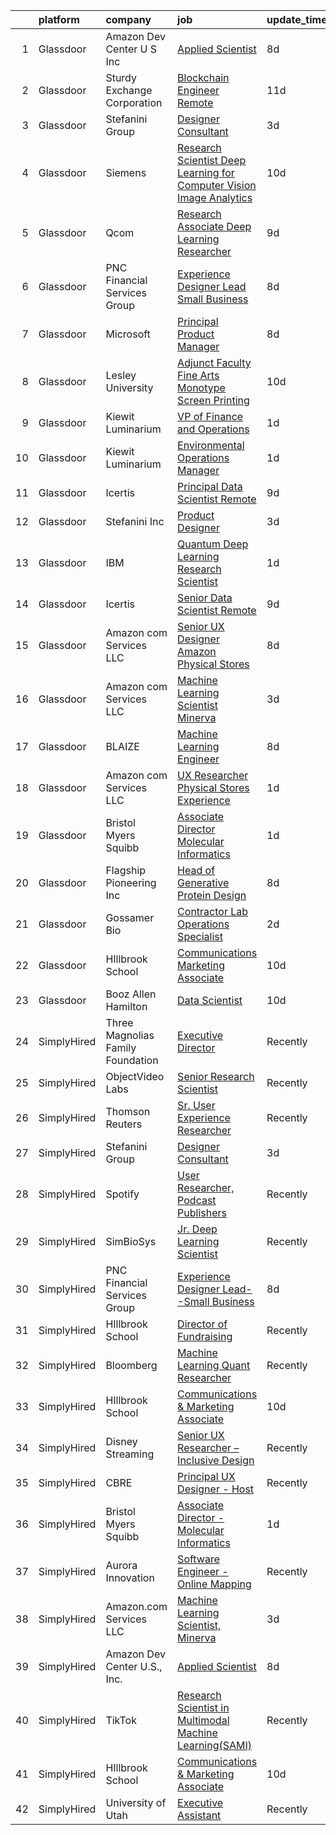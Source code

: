 

|    | platform    | company                           | job                                                                                                                                                                                                                                                                                                                                                                                                                                                                                                                                                                                                                                                                                                                                                                                                                                                                                                                                                                                                                                                                                                                                                                                                                                                                                                                                                                                                                                                                                                                                                                                                                                          | update_time   | location                       |
|---:|:------------|:----------------------------------|:---------------------------------------------------------------------------------------------------------------------------------------------------------------------------------------------------------------------------------------------------------------------------------------------------------------------------------------------------------------------------------------------------------------------------------------------------------------------------------------------------------------------------------------------------------------------------------------------------------------------------------------------------------------------------------------------------------------------------------------------------------------------------------------------------------------------------------------------------------------------------------------------------------------------------------------------------------------------------------------------------------------------------------------------------------------------------------------------------------------------------------------------------------------------------------------------------------------------------------------------------------------------------------------------------------------------------------------------------------------------------------------------------------------------------------------------------------------------------------------------------------------------------------------------------------------------------------------------------------------------------------------------|:--------------|:-------------------------------|
|  1 | Glassdoor   | Amazon Dev Center U S   Inc       | [Applied Scientist](https://www.glassdoor.com/partner/jobListing.htm?pos=114&ao=1136043&s=58&guid=00000181096c5dcb95cceeb7cd4f8dce&src=GD_JOB_AD&t=SR&vt=w&cs=1_d185543f&cb=1653720506103&jobListingId=1007877186539&jrtk=3-0-1g44monggr156801-1g44monh0q69q800-c49a37c4f45756e2-)                                                                                                                                                                                                                                                                                                                                                                                                                                                                                                                                                                                                                                                                                                                                                                                                                                                                                                                                                                                                                                                                                                                                                                                                                                                                                                                                                           | 8d            | Sunnyvale, CA                  |
|  2 | Glassdoor   | Sturdy Exchange Corporation       | [Blockchain Engineer  Remote ](https://www.glassdoor.com/partner/jobListing.htm?pos=107&ao=1136043&s=58&guid=00000181096c5dcb95cceeb7cd4f8dce&src=GD_JOB_AD&t=SR&vt=w&ea=1&cs=1_953f1a52&cb=1653720506103&jobListingId=1007867275386&jrtk=3-0-1g44monggr156801-1g44monh0q69q800-6d3b61b60a4f9bd4-)                                                                                                                                                                                                                                                                                                                                                                                                                                                                                                                                                                                                                                                                                                                                                                                                                                                                                                                                                                                                                                                                                                                                                                                                                                                                                                                                           | 11d           | Remote                         |
|  3 | Glassdoor   | Stefanini Group                   | [Designer Consultant](https://www.glassdoor.com/partner/jobListing.htm?pos=106&ao=1136043&s=58&guid=00000181096c5dcb95cceeb7cd4f8dce&src=GD_JOB_AD&t=SR&vt=w&ea=1&cs=1_6316e674&cb=1653720506103&jobListingId=1007889675910&jrtk=3-0-1g44monggr156801-1g44monh0q69q800-cfef09c7df2dcdeb-)                                                                                                                                                                                                                                                                                                                                                                                                                                                                                                                                                                                                                                                                                                                                                                                                                                                                                                                                                                                                                                                                                                                                                                                                                                                                                                                                                    | 3d            | Remote                         |
|  4 | Glassdoor   | Siemens                           | [Research Scientist   Deep Learning for Computer Vision   Image Analytics](https://www.glassdoor.com/partner/jobListing.htm?pos=121&ao=1136043&s=58&guid=00000181096c5dcb95cceeb7cd4f8dce&src=GD_JOB_AD&t=SR&vt=w&cs=1_4d6a38be&cb=1653720506104&jobListingId=1007868903708&jrtk=3-0-1g44monggr156801-1g44monh0q69q800-f5656a0498c79b17-)                                                                                                                                                                                                                                                                                                                                                                                                                                                                                                                                                                                                                                                                                                                                                                                                                                                                                                                                                                                                                                                                                                                                                                                                                                                                                                    | 10d           | Princeton, NJ                  |
|  5 | Glassdoor   | Qcom                              | [Research Associate   Deep Learning Researcher](https://www.glassdoor.com/partner/jobListing.htm?pos=119&ao=1136043&s=58&guid=00000181096c5dcb95cceeb7cd4f8dce&src=GD_JOB_AD&t=SR&vt=w&cs=1_b5d56185&cb=1653720506104&jobListingId=1007875181099&jrtk=3-0-1g44monggr156801-1g44monh0q69q800-98a2c2922efcf62e-)                                                                                                                                                                                                                                                                                                                                                                                                                                                                                                                                                                                                                                                                                                                                                                                                                                                                                                                                                                                                                                                                                                                                                                                                                                                                                                                               | 9d            | San Diego, CA                  |
|  6 | Glassdoor   | PNC Financial Services Group      | [Experience Designer Lead  Small Business](https://www.glassdoor.com/partner/jobListing.htm?pos=105&ao=1110586&s=58&guid=00000181096c5dcb95cceeb7cd4f8dce&src=GD_JOB_AD&t=SR&vt=w&cs=1_2d5800dd&cb=1653720506102&jobListingId=1007876062253&cpc=8795CF9063CD573D&jrtk=3-0-1g44monggr156801-1g44monh0q69q800-ee86f650242f9503--6NYlbfkN0AMofH_6zXbiqn6xehDj89HQNfpf30LHk40Y3Yl5cZTpm-EXukPQNetNbgZyPcaSjn3RZU44ixRQ5GGhdyRn7WAWVhcd_d_7M9TG1dnrbguJ-9aIQWZEXARi6khOiTobtJxoI1ZLGshSACLh5vgRytc6A2slJ7O1tVnkKawXUsN4XuLQReB_dYuCpHYQuEH5hbHpe2PLXaFpqHm2cgZh9bD2g47bHAzu6QbbLNkR2MMm2Y5JzP2pZo3Y8a0tfkUwP2jpO17KeXimkNRUJVTgjtaX_mWbHvwcoIcXqg5Y9TbCC-NErxxvaS9tPi80WykMD_AxLFriEfT08rjaja9qyGkOZlSCxyUMXluSdHkWiCWqam1EwLKe6YzXZSPLafiXgHAqME_qJYdnsATBruKkBneLlqgxSqIHLrSmLiaLkIroTorXuFDOJnQCx9wCi_XZwbG0tdYxTPNY1TWUeMKQ_MuWtDzj4oIkpCgA_v1uLfI9YGewnV15PnaqZrDMquo1GmaM1gF0G6xzBijm0hTIHLmu2LZrqiykdB9u03j_1ueAhgdYAoV9wzSPnhxBXkr7GIoWbU5876qBbPQA--6ZAVjWAL0-fSouTUWuPXUY3vakIlYaUMOTjPm_lyDeIKFudzJHWSHClqB0TFLdyeroS-_vx0xPTTERjciuBfp35X60m6EXsjPluMsidK3XYFJloJ0KZ1ztYqJZUdYPiKQToV-bQr7iMbUvoHizcPkAFchzyk4P-fxvcIcfeeB5CrRcHmyfRPH_Pr_o2TdO1qETfkP7pgRRG7tQc9wMvEb7HC2ngf5hiSntrFULNyA5XjOkWKScR5CKmGzf4KdVDe9ME0gOgnhw1pQeIXN7VUKY-U86ieKJpKh8fM9y4SF3Dtc9VK3o3SYyS8Z7ddOLLFm5vz7yjSOY4sI_QGRhNQxspJ3NltWwQ7yWEV6LD72T-v5XXPU9zkiSKvP1nd_p1nv_CmbbRTFHju1BctKJtf2OW5vDF7HfJEcxPINLvGToyAHnxe82jvjnaWDGyCtGwcN6PxY3vMCGnhaxyP6oL3eA8mvgvoa8hOiUx4WT00RJhKDDAHaR6kQM28gk3sTOV1vOFHGJTJByZJn_g6Kl7R8_8u4gSHdluNL0yK4V9BtblQetHUqBGd5PZySDX6CH_azKjzEIzFcqhye3caCzVPflUqfkC__juO-AzayArmtgAgXKqYrnYNtlaHOGKqyh69MXnK5juRGjAedo3M%3D) | 8d            | Pittsburgh, PA                 |
|  7 | Glassdoor   | Microsoft                         | [Principal Product Manager](https://www.glassdoor.com/partner/jobListing.htm?pos=118&ao=1136043&s=58&guid=00000181096c5dcb95cceeb7cd4f8dce&src=GD_JOB_AD&t=SR&vt=w&cs=1_3e75b678&cb=1653720506104&jobListingId=1007877778304&jrtk=3-0-1g44monggr156801-1g44monh0q69q800-01eb9a84c0b8d8df-)                                                                                                                                                                                                                                                                                                                                                                                                                                                                                                                                                                                                                                                                                                                                                                                                                                                                                                                                                                                                                                                                                                                                                                                                                                                                                                                                                   | 8d            | Bellevue, WA                   |
|  8 | Glassdoor   | Lesley University                 | [Adjunct Faculty   Fine Arts  Monotype   Screen Printing](https://www.glassdoor.com/partner/jobListing.htm?pos=115&ao=1136043&s=58&guid=00000181096c5dcb95cceeb7cd4f8dce&src=GD_JOB_AD&t=SR&vt=w&ea=1&cs=1_e84bcafe&cb=1653720506103&jobListingId=1007869956713&jrtk=3-0-1g44monggr156801-1g44monh0q69q800-0dc55125c1f228f2-)                                                                                                                                                                                                                                                                                                                                                                                                                                                                                                                                                                                                                                                                                                                                                                                                                                                                                                                                                                                                                                                                                                                                                                                                                                                                                                                | 10d           | Cambridge, MA                  |
|  9 | Glassdoor   | Kiewit Luminarium                 | [VP of Finance and Operations](https://www.glassdoor.com/partner/jobListing.htm?pos=102&ao=1110586&s=58&guid=00000181096c5dcb95cceeb7cd4f8dce&src=GD_JOB_AD&t=SR&vt=w&ea=1&cs=1_32d83ed7&cb=1653720506102&jobListingId=1007895569061&cpc=01657B10174A43CF&jrtk=3-0-1g44monggr156801-1g44monh0q69q800-462fd0bf686a3b43--6NYlbfkN0BBGG9LMNqL16EzDx9S3nKk4b6IwprgSJginr0DZD_oW84_YaS38T_SrdSeFMxOLfXT3yZkYQhUWy5AQYvzHziZEHDVRoHUjEKjTPdfMTcbRgGg3wDbxrtYStUZpSHoSKxcCF-bnTNWfwcfoWHyFm52feKAYMINvC3U6EVFyyNiV773FnxUjalk75ckbJ-DMkcTiA3pQV2VesVpDvYWd204YfPdmEFqbAWLIcINZoA54Bu94Mb4Zf7bM6BPxDHF_barzrvZMblGBIQO1QMVW45nz21vhDLTIYXJSmwW_WAviZAd1b-JY6rsE6nZnhwUfCewXt7fCVcQUUnOl5WnmyMIeOxb7aOA7yUo8iE-A9II7Mv3iri8ch_8-JGer4Ey5SIFo53Sx_0EA9C6zGPFLDxGoBdEfVmtZcrtVaGHildM6vancEDXx1My68Z2Y2hSAniWTFEn4QoB46gWB5c79YG53MDsxCdIeTHiBb_-wzdU_MQKtwcGWzzfLQUD5e9NnNJMNvqJhNp3xw%3D%3D)                                                                                                                                                                                                                                                                                                                                                                                                                                                                                                                                                                                                                                                                                                                                                          | 1d            | Omaha, NE                      |
| 10 | Glassdoor   | Kiewit Luminarium                 | [Environmental Operations Manager](https://www.glassdoor.com/partner/jobListing.htm?pos=101&ao=1110586&s=58&guid=00000181096c5dcb95cceeb7cd4f8dce&src=GD_JOB_AD&t=SR&vt=w&ea=1&cs=1_7e9187f1&cb=1653720506102&jobListingId=1007895527797&cpc=72B33A28935558B9&jrtk=3-0-1g44monggr156801-1g44monh0q69q800-42d49a60401ea9f8--6NYlbfkN0BBGG9LMNqL16EzDx9S3nKk4b6IwprgSJginr0DZD_oW84_YaS38T_SvGRp5K3g8G521FmDfhjBY0MLFXIDDTEZn7eXbl7gZi_UnzoSWspVHw0Da7lhtaHh2MTfWFYNvvvI-kszS3E1HtYhowovy8X1HA8rdtGYQ3yL4d5-Fy2-OtKGPme49zIneGS7DvibbAhr32LwwjEYCFp0ECkf5AGqP1EIcLIHdXiFGbHPfDLQ24GrRNLVZjmUB38VUKq_32JU27JkP1BYM5lRZ8zjYL5oHezdaQbYvhUZZXHoMgP4h9RbhEiI06B5KRmEF2iTrJUn8v-T5VCZzf7tWKYKgjhBkQfUwHY69hRkyFR0teKz8uEqoEHeCP3OStv09e18w_z-1LDwEXOi4kfKgFHv4HeNnneskwoZMMVCtfpTpb-AlxkDuJENPo_LlfuvNCQ17Bl92JN1wYDUpJsbPj626RVasoX0aYa6GzMo4IDxCw1DowfoKx6-QNUqCs77Pkv7ZDwkEuB-7ubGYQ%3D%3D)                                                                                                                                                                                                                                                                                                                                                                                                                                                                                                                                                                                                                                                                                                                                                      | 1d            | Omaha, NE                      |
| 11 | Glassdoor   | Icertis                           | [Principal Data Scientist  Remote](https://www.glassdoor.com/partner/jobListing.htm?pos=122&ao=1136043&s=58&guid=00000181096c5dcb95cceeb7cd4f8dce&src=GD_JOB_AD&t=SR&vt=w&ea=1&cs=1_7c9dbbb1&cb=1653720506104&jobListingId=1007873994767&jrtk=3-0-1g44monggr156801-1g44monh0q69q800-9e02db0b090ceace-)                                                                                                                                                                                                                                                                                                                                                                                                                                                                                                                                                                                                                                                                                                                                                                                                                                                                                                                                                                                                                                                                                                                                                                                                                                                                                                                                       | 9d            | United States                  |
| 12 | Glassdoor   | Stefanini  Inc                    | [Product Designer](https://www.glassdoor.com/partner/jobListing.htm?pos=112&ao=1136043&s=58&guid=00000181096c5dcb95cceeb7cd4f8dce&src=GD_JOB_AD&t=SR&vt=w&ea=1&cs=1_93c04cc8&cb=1653720506103&jobListingId=1007890544709&jrtk=3-0-1g44monggr156801-1g44monh0q69q800-640649f03ce3bf6b-)                                                                                                                                                                                                                                                                                                                                                                                                                                                                                                                                                                                                                                                                                                                                                                                                                                                                                                                                                                                                                                                                                                                                                                                                                                                                                                                                                       | 3d            | Dearborn, MI                   |
| 13 | Glassdoor   | IBM                               | [Quantum Deep Learning Research Scientist](https://www.glassdoor.com/partner/jobListing.htm?pos=120&ao=1136043&s=58&guid=00000181096c5dcb95cceeb7cd4f8dce&src=GD_JOB_AD&t=SR&vt=w&cs=1_6a7fbc78&cb=1653720506104&jobListingId=1007894691771&jrtk=3-0-1g44monggr156801-1g44monh0q69q800-b1ba810f1356763d-)                                                                                                                                                                                                                                                                                                                                                                                                                                                                                                                                                                                                                                                                                                                                                                                                                                                                                                                                                                                                                                                                                                                                                                                                                                                                                                                                    | 1d            | Yorktown Heights, NY           |
| 14 | Glassdoor   | Icertis                           | [Senior Data Scientist  Remote](https://www.glassdoor.com/partner/jobListing.htm?pos=123&ao=1136043&s=58&guid=00000181096c5dcb95cceeb7cd4f8dce&src=GD_JOB_AD&t=SR&vt=w&ea=1&cs=1_6bf4177c&cb=1653720506105&jobListingId=1007873994763&jrtk=3-0-1g44monggr156801-1g44monh0q69q800-abd4b2aeb0212464-)                                                                                                                                                                                                                                                                                                                                                                                                                                                                                                                                                                                                                                                                                                                                                                                                                                                                                                                                                                                                                                                                                                                                                                                                                                                                                                                                          | 9d            | United States                  |
| 15 | Glassdoor   | Amazon com Services LLC           | [Senior UX Designer  Amazon Physical Stores](https://www.glassdoor.com/partner/jobListing.htm?pos=116&ao=1136043&s=58&guid=00000181096c5dcb95cceeb7cd4f8dce&src=GD_JOB_AD&t=SR&vt=w&cs=1_098b8ec2&cb=1653720506104&jobListingId=1007875411622&jrtk=3-0-1g44monggr156801-1g44monh0q69q800-d07c764596874515-)                                                                                                                                                                                                                                                                                                                                                                                                                                                                                                                                                                                                                                                                                                                                                                                                                                                                                                                                                                                                                                                                                                                                                                                                                                                                                                                                  | 8d            | Seattle, WA                    |
| 16 | Glassdoor   | Amazon com Services LLC           | [Machine Learning Scientist  Minerva](https://www.glassdoor.com/partner/jobListing.htm?pos=113&ao=1136043&s=58&guid=00000181096c5dcb95cceeb7cd4f8dce&src=GD_JOB_AD&t=SR&vt=w&cs=1_5fcbe378&cb=1653720506103&jobListingId=1007887659198&jrtk=3-0-1g44monggr156801-1g44monh0q69q800-72f20929e6efdf50-)                                                                                                                                                                                                                                                                                                                                                                                                                                                                                                                                                                                                                                                                                                                                                                                                                                                                                                                                                                                                                                                                                                                                                                                                                                                                                                                                         | 3d            | San Diego, CA                  |
| 17 | Glassdoor   | BLAIZE                            | [Machine Learning Engineer](https://www.glassdoor.com/partner/jobListing.htm?pos=117&ao=1136043&s=58&guid=00000181096c5dcb95cceeb7cd4f8dce&src=GD_JOB_AD&t=SR&vt=w&cs=1_71794366&cb=1653720506104&jobListingId=1007877424181&jrtk=3-0-1g44monggr156801-1g44monh0q69q800-a5f863805c5291c0-)                                                                                                                                                                                                                                                                                                                                                                                                                                                                                                                                                                                                                                                                                                                                                                                                                                                                                                                                                                                                                                                                                                                                                                                                                                                                                                                                                   | 8d            | Cary, NC                       |
| 18 | Glassdoor   | Amazon com Services LLC           | [UX Researcher  Physical Stores Experience](https://www.glassdoor.com/partner/jobListing.htm?pos=111&ao=1136043&s=58&guid=00000181096c5dcb95cceeb7cd4f8dce&src=GD_JOB_AD&t=SR&vt=w&cs=1_d8a63fea&cb=1653720506103&jobListingId=1007894229784&jrtk=3-0-1g44monggr156801-1g44monh0q69q800-b5c9b418400ab8b2-)                                                                                                                                                                                                                                                                                                                                                                                                                                                                                                                                                                                                                                                                                                                                                                                                                                                                                                                                                                                                                                                                                                                                                                                                                                                                                                                                   | 1d            | Seattle, WA                    |
| 19 | Glassdoor   | Bristol Myers Squibb              | [Associate Director   Molecular Informatics](https://www.glassdoor.com/partner/jobListing.htm?pos=104&ao=1110586&s=58&guid=00000181096c5dcb95cceeb7cd4f8dce&src=GD_JOB_AD&t=SR&vt=w&cs=1_6b773b59&cb=1653720506102&jobListingId=1007894892649&cpc=B076152010A3B66C&jrtk=3-0-1g44monggr156801-1g44monh0q69q800-4eb17da254432ad2--6NYlbfkN0C8DhssTksZ4tAWhh8LVIFF2qionQVVpONm6qYGpiaOibL6AWqRAWV4s3fVoN5Gmbairt6cAr-i83FB99q2yXJU5ZUHnkp2ozClnskynWdhYqHqqkRteIlplXblGwxpqGWeXcdAPvKxe_izVb_Oso5-xzUJZLY2rDKjaEJUb1fRzIsp3FmGzipLFE1BgIZS1fpq1G4qJuZTxDOqQnzod8J7Hwfgjhx0RyuRaCJiJPsenMwjYDX5FgnOry4fVumNVK1HPKGRcSjrCnB5skoJVXd7_qsh0GEBhy73w3AuZLi9glh4CWSwGdV3PihXo0QPj8eup0ynGgaGF9I0dyEbjLXH0IHt8cxqtglhkoeDny2uVNZD0eOB7qmwRiO8TuISgyG7BbuzD0AzU01EgdjaRG-NrdvKKimgysRqZTj5DK7Cr0ex2X4GjhMVybRGZf6vIcMl_ILv-mVvVepeC6bWKLPkegzaDx83Iog123RRHKxAKtFwACwFanI6ahJBavbJInC_OvVd77318YWBx2VH4OkuXsNuQN3IXHKhOxh0b4G4vRO2YnnJb_vVvCDejjN00a5hPvpLW9pHBEyqqjzr67FkRwQk2fD0PekYRnY1r2Cq7iPuPgQNEhEACanTntXRTUeD7pqb3F7OnLR5ILGNHBJMJ22RKW62vDjGReDT4Lf0iKoGJVvwfEkqsLHDfkp03VoFLguhSjgWYnUHk0nrJ9DnUky0ERSc1r8%3D)                                                                                                                                                                                                                                                                                                                                                                                                                                                                                                                               | 1d            | San Diego, CA                  |
| 20 | Glassdoor   | Flagship Pioneering  Inc          | [Head of Generative Protein Design](https://www.glassdoor.com/partner/jobListing.htm?pos=110&ao=1136043&s=58&guid=00000181096c5dcb95cceeb7cd4f8dce&src=GD_JOB_AD&t=SR&vt=w&cs=1_f7fd80d6&cb=1653720506103&jobListingId=1007876881523&jrtk=3-0-1g44monggr156801-1g44monh0q69q800-6fc28dd63ad3ba0c-)                                                                                                                                                                                                                                                                                                                                                                                                                                                                                                                                                                                                                                                                                                                                                                                                                                                                                                                                                                                                                                                                                                                                                                                                                                                                                                                                           | 8d            | Cambridge, MA                  |
| 21 | Glassdoor   | Gossamer Bio                      | [Contractor   Lab Operations Specialist](https://www.glassdoor.com/partner/jobListing.htm?pos=109&ao=1136043&s=58&guid=00000181096c5dcb95cceeb7cd4f8dce&src=GD_JOB_AD&t=SR&vt=w&cs=1_d925be2f&cb=1653720506103&jobListingId=1007892564369&jrtk=3-0-1g44monggr156801-1g44monh0q69q800-9624ad3889ce0af5-)                                                                                                                                                                                                                                                                                                                                                                                                                                                                                                                                                                                                                                                                                                                                                                                                                                                                                                                                                                                                                                                                                                                                                                                                                                                                                                                                      | 2d            | San Diego, CA                  |
| 22 | Glassdoor   | HIllbrook School                  | [Communications   Marketing Associate](https://www.glassdoor.com/partner/jobListing.htm?pos=103&ao=1110586&s=58&guid=00000181096c5dcb95cceeb7cd4f8dce&src=GD_JOB_AD&t=SR&vt=w&ea=1&cs=1_7525d7f3&cb=1653720506102&jobListingId=1007870556392&cpc=07D58528F3898F33&jrtk=3-0-1g44monggr156801-1g44monh0q69q800-13fd0294cc40cb47--6NYlbfkN0A3cbxkq1CnjU6LxcwmQjIrxYAcSH-ImKnOWYQWT4QGLG2jHxaFOD8cIzZj1vyTmzk-DJ4zVkSDM5C1Wp3Rfw0BMA-1BP0Tch1opxC_7FfA1-gubIAuEycQ8oypB6wxaAdVbEC8JAn6PfTaRtw38kDAeyMmbn5T4ZbdKcxcUEDKNdsiZi9Yn2Zuz-Gj9KN8p_XS1JIKYFk4ETr7rcsdsKNRMWa6X52sPJ9DKau7unhpAOIV5PnRFPyxTG8PisMKCrzLujSyS9dQfpv3MNbj-hZNAW4OnYZQoL_VmFtT6ILL1PoMDmmo_QkI_f78kSneImaDPQPWLZiKKAsiAlKBeAUk0WC-s3cHyeFwfr3XBo7UsbTzyrUrVG4KJTKXsQt5C8-c7Ye6ODny0nsxk6d-9T-SgH_b6_qZ4a_-8-FXcTK9AcBNgGLVBC9mdMFYlv_0LTKJrP0BUboWD6TfdTCyObOlbEghVmk_R3So0lvpWIkrnY11RtCv7PJVhQ5ws1NPo0zm5NbZCvQrLuGy31rZD7Yq)                                                                                                                                                                                                                                                                                                                                                                                                                                                                                                                                                                                                                                                                                                                                              | 10d           | Los Gatos, CA                  |
| 23 | Glassdoor   | Booz Allen Hamilton               | [Data Scientist](https://www.glassdoor.com/partner/jobListing.htm?pos=108&ao=1136043&s=58&guid=00000181096c5dcb95cceeb7cd4f8dce&src=GD_JOB_AD&t=SR&vt=w&cs=1_7e303178&cb=1653720506103&jobListingId=1007869484106&jrtk=3-0-1g44monggr156801-1g44monh0q69q800-d625e4521a888fd7-)                                                                                                                                                                                                                                                                                                                                                                                                                                                                                                                                                                                                                                                                                                                                                                                                                                                                                                                                                                                                                                                                                                                                                                                                                                                                                                                                                              | 10d           | Adelphi, MD                    |
| 24 | SimplyHired | Three Magnolias Family Foundation | [Executive Director](https://www.simplyhired.com/job/gGMorASM8LHGRSDG59aHHMqPryAtWOTnyDgul9fDhOwIkjyCB2VQ2Q?q=generative+art)                                                                                                                                                                                                                                                                                                                                                                                                                                                                                                                                                                                                                                                                                                                                                                                                                                                                                                                                                                                                                                                                                                                                                                                                                                                                                                                                                                                                                                                                                                                | Recently      | Chattahoochee Hills, GA        |
| 25 | SimplyHired | ObjectVideo Labs                  | [Senior Research Scientist](https://www.simplyhired.com/job/iwGOHmLWvfOmxyLPWisE22bVwaw0zqQje7AP87bP-cBI8DTccbHQTQ?q=generative+art)                                                                                                                                                                                                                                                                                                                                                                                                                                                                                                                                                                                                                                                                                                                                                                                                                                                                                                                                                                                                                                                                                                                                                                                                                                                                                                                                                                                                                                                                                                         | Recently      | Tysons, VA                     |
| 26 | SimplyHired | Thomson Reuters                   | [Sr. User Experience Researcher](https://www.simplyhired.com/job/nuwy9wbNACgt9WkvtBdAi06wuoJ0DeAM9fxEEA6mLnFTGUbKwNtxlg?q=generative+art)                                                                                                                                                                                                                                                                                                                                                                                                                                                                                                                                                                                                                                                                                                                                                                                                                                                                                                                                                                                                                                                                                                                                                                                                                                                                                                                                                                                                                                                                                                    | Recently      | Carrollton, TX                 |
| 27 | SimplyHired | Stefanini Group                   | [Designer Consultant](https://www.simplyhired.com/job/v6ASduImDmWDnyPReeOLKiOYFm6nfVXTMkyHWw6BHD_JF9S0Mz-cCg?q=generative+art)                                                                                                                                                                                                                                                                                                                                                                                                                                                                                                                                                                                                                                                                                                                                                                                                                                                                                                                                                                                                                                                                                                                                                                                                                                                                                                                                                                                                                                                                                                               | 3d            | Remote                         |
| 28 | SimplyHired | Spotify                           | [User Researcher, Podcast Publishers](https://www.simplyhired.com/job/EzVMIseMCZYSeAe8tUzdjtWjHJ-Wvq5BdgEd8_u_SRAJIPadQ5NJFw?q=generative+art)                                                                                                                                                                                                                                                                                                                                                                                                                                                                                                                                                                                                                                                                                                                                                                                                                                                                                                                                                                                                                                                                                                                                                                                                                                                                                                                                                                                                                                                                                               | Recently      | New York, NY                   |
| 29 | SimplyHired | SimBioSys                         | [Jr. Deep Learning Scientist](https://www.simplyhired.com/job/QLKBeB213mb3gEI9hwxK3u6dwygDRzLsU5l729hCydJRHwl7Zh9bqA?q=generative+art)                                                                                                                                                                                                                                                                                                                                                                                                                                                                                                                                                                                                                                                                                                                                                                                                                                                                                                                                                                                                                                                                                                                                                                                                                                                                                                                                                                                                                                                                                                       | Recently      | Chicago, IL                    |
| 30 | SimplyHired | PNC Financial Services Group      | [Experience Designer Lead--Small Business](https://www.simplyhired.com/job/JXa9DJ3AOPdtSnwCNnkx0GDIkDCzCfvBWMlbF3ho8e7LITo3w1Ot6A?q=generative+art)                                                                                                                                                                                                                                                                                                                                                                                                                                                                                                                                                                                                                                                                                                                                                                                                                                                                                                                                                                                                                                                                                                                                                                                                                                                                                                                                                                                                                                                                                          | 8d            | Pittsburgh, PA                 |
| 31 | SimplyHired | HIllbrook School                  | [Director of Fundraising](https://www.simplyhired.com/job/ENKUisqEPyXa1cUA81a4-YhdtzebfyE0gA8nVSY6VQ4HA2qzcaOKGg?q=generative+art)                                                                                                                                                                                                                                                                                                                                                                                                                                                                                                                                                                                                                                                                                                                                                                                                                                                                                                                                                                                                                                                                                                                                                                                                                                                                                                                                                                                                                                                                                                           | Recently      | Los Gatos, CA                  |
| 32 | SimplyHired | Bloomberg                         | [Machine Learning Quant Researcher](https://www.simplyhired.com/job/VPoBWZeqtsL_I-8lUeUVH-XyL3kFT6mMxT20wo9--CNiv9Uav37p5Q?q=generative+art)                                                                                                                                                                                                                                                                                                                                                                                                                                                                                                                                                                                                                                                                                                                                                                                                                                                                                                                                                                                                                                                                                                                                                                                                                                                                                                                                                                                                                                                                                                 | Recently      | New York, NY                   |
| 33 | SimplyHired | HIllbrook School                  | [Communications & Marketing Associate](https://www.simplyhired.com/job/2MBebvIOj_Hp5gq3FFNayjvwoxn4Pb440_8DT_CXG_1WV2F-P3BN4Q?q=generative+art)                                                                                                                                                                                                                                                                                                                                                                                                                                                                                                                                                                                                                                                                                                                                                                                                                                                                                                                                                                                                                                                                                                                                                                                                                                                                                                                                                                                                                                                                                              | 10d           | Los Gatos, CA                  |
| 34 | SimplyHired | Disney Streaming                  | [Senior UX Researcher – Inclusive Design](https://www.simplyhired.com/job/RAZ7KmP0s5ZxA1-vecnyB9VkufxwIgWazNIW97r0gQtq_zVckZa9tQ?q=generative+art)                                                                                                                                                                                                                                                                                                                                                                                                                                                                                                                                                                                                                                                                                                                                                                                                                                                                                                                                                                                                                                                                                                                                                                                                                                                                                                                                                                                                                                                                                           | Recently      | San Francisco, CA              |
| 35 | SimplyHired | CBRE                              | [Principal UX Designer - Host](https://www.simplyhired.com/job/tBDe3XlpWJUAH7IiRc45dd2Ud2JB-RaN7Uei9gvafHVatBaY0jVGYg?q=generative+art)                                                                                                                                                                                                                                                                                                                                                                                                                                                                                                                                                                                                                                                                                                                                                                                                                                                                                                                                                                                                                                                                                                                                                                                                                                                                                                                                                                                                                                                                                                      | Recently      | Dallas, TX                     |
| 36 | SimplyHired | Bristol Myers Squibb              | [Associate Director - Molecular Informatics](https://www.simplyhired.com/job/QtWWkNjz_Cu3ZIEtJ0B9sthqkeZ5MfHKqpcgho2hq4l3uGmX674F0Q?q=generative+art)                                                                                                                                                                                                                                                                                                                                                                                                                                                                                                                                                                                                                                                                                                                                                                                                                                                                                                                                                                                                                                                                                                                                                                                                                                                                                                                                                                                                                                                                                        | 1d            | San Diego, CA                  |
| 37 | SimplyHired | Aurora Innovation                 | [Software Engineer - Online Mapping](https://www.simplyhired.com/job/Jpw86CODnDpVuJ4YUkYfd7ufjPxFs8ySsQgmSOVRH5aRgKeEQdzSJg?q=generative+art)                                                                                                                                                                                                                                                                                                                                                                                                                                                                                                                                                                                                                                                                                                                                                                                                                                                                                                                                                                                                                                                                                                                                                                                                                                                                                                                                                                                                                                                                                                | Recently      | Mountain View, CA +2 locations |
| 38 | SimplyHired | Amazon.com Services LLC           | [Machine Learning Scientist, Minerva](https://www.simplyhired.com/job/UGeK_pyQ_9gOj9uNbip6K6NCJrF-yPthCYBQqsmJlhQvy9yrWJVTgQ?q=generative+art)                                                                                                                                                                                                                                                                                                                                                                                                                                                                                                                                                                                                                                                                                                                                                                                                                                                                                                                                                                                                                                                                                                                                                                                                                                                                                                                                                                                                                                                                                               | 3d            | San Diego, CA                  |
| 39 | SimplyHired | Amazon Dev Center U.S., Inc.      | [Applied Scientist](https://www.simplyhired.com/job/jhtW5IivjFn55wHQRz6iYIhqPHBbccMbgAB8vrpJfP6dBDpA_RggSA?q=generative+art)                                                                                                                                                                                                                                                                                                                                                                                                                                                                                                                                                                                                                                                                                                                                                                                                                                                                                                                                                                                                                                                                                                                                                                                                                                                                                                                                                                                                                                                                                                                 | 8d            | Sunnyvale, CA                  |
| 40 | SimplyHired | TikTok                            | [Research Scientist in Multimodal Machine Learning(SAMI)](https://www.simplyhired.com/job/RF--uSNk78LTA34ef1bdiu0pKLt4Pi-ymnvln8G5Tt04yDFByn9e0w?q=generative+art)                                                                                                                                                                                                                                                                                                                                                                                                                                                                                                                                                                                                                                                                                                                                                                                                                                                                                                                                                                                                                                                                                                                                                                                                                                                                                                                                                                                                                                                                           | Recently      | Mountain View, CA +1 location  |
| 41 | SimplyHired | HIllbrook School                  | [Communications & Marketing Associate](https://www.simplyhired.com/job/2MBebvIOj_Hp5gq3FFNayjvwoxn4Pb440_8DT_CXG_1WV2F-P3BN4Q?q=generative+art)                                                                                                                                                                                                                                                                                                                                                                                                                                                                                                                                                                                                                                                                                                                                                                                                                                                                                                                                                                                                                                                                                                                                                                                                                                                                                                                                                                                                                                                                                              | 10d           | Los Gatos, CA                  |
| 42 | SimplyHired | University of Utah                | [Executive Assistant](https://www.simplyhired.com/job/mKtja7N_j7m2q8I6vNLMnZ_20xMdRHj0GNa-gNKEE1fIBJvh_Q_d0Q?q=generative+art)                                                                                                                                                                                                                                                                                                                                                                                                                                                                                                                                                                                                                                                                                                                                                                                                                                                                                                                                                                                                                                                                                                                                                                                                                                                                                                                                                                                                                                                                                                               | Recently      | Salt Lake City, UT             |